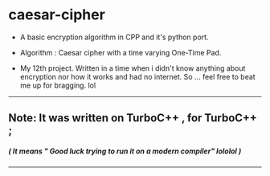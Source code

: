 # caesar-cipher
- A basic encryption algorithm in CPP and it's python port.
- Algorithm : Caesar cipher with a time varying One-Time Pad. 

- My 12th project. Written in a time when i didn't know anything about encryption nor how it works and had no internet. So ... feel free to beat me up for bragging. lol

-----

## Note: It was written on TurboC++ , for TurboC++  ; 
#####  ( It means " Good luck trying to run it on a modern compiler" lololol ) 

-----
